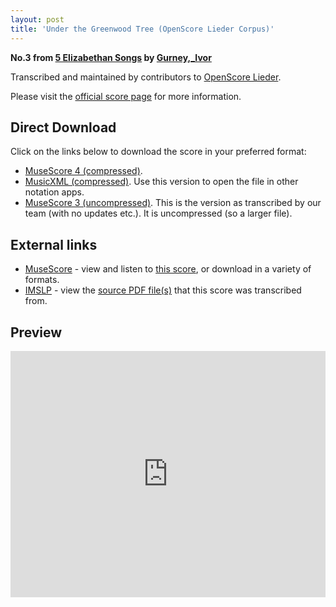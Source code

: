 ```yaml
---
layout: post
title: 'Under the Greenwood Tree (OpenScore Lieder Corpus)'
---
```


__No.3 from [5 Elizabethan Songs](https://fourscoreandmore.org/openscore/lieder/Gurney%2C_Ivor/5_Elizabethan_Songs/) by [Gurney,_Ivor](https://fourscoreandmore.org/openscore/lieder/Gurney%2C_Ivor)__

Transcribed and maintained by contributors to [OpenScore Lieder].

Please visit the [official score page] for more information.

[official score page]: https://musescore.com/openscore-lieder-corpus/scores/6157283
[OpenScore Lieder]: https://musescore.com/openscore-lieder-corpus

## Direct Download

Click on the links below to download the score in your preferred format:
- [MuseScore 4 (compressed)](https://fourscoreandmore.org/openscore/lieder/Gurney%2C_Ivor/5_Elizabethan_Songs/3_Under_the_Greenwood_Tree.mscz).
- [MusicXML (compressed)](https://fourscoreandmore.org/openscore/lieder/Gurney%2C_Ivor/5_Elizabethan_Songs/3_Under_the_Greenwood_Tree.mxl). Use this version to open the file in other notation apps.
- [MuseScore 3 (uncompressed)](https://raw.githubusercontent.com/OpenScore/Lieder/refs/heads/main/scores/Gurney%2C_Ivor/5_Elizabethan_Songs/3_Under_the_Greenwood_Tree/lc6157283.mscx). This is the version as transcribed by our team (with no updates etc.). It is uncompressed (so a larger file).

## External links

- [MuseScore] - view and listen to [this score][MuseScore], or download in a variety of formats.
- [IMSLP] - view the [source PDF file(s)][IMSLP] that this score was transcribed from.

[MuseScore]: https://musescore.com/score/6157283
[IMSLP]: https://imslp.org/wiki/Special:ReverseLookup/281985

## Preview

<iframe width="100%" height="394" src="https://musescore.com/openscore-lieder-corpus/scores/6157283/embed" frameborder="0" allowfullscreen allow="autoplay; fullscreen"></iframe>
